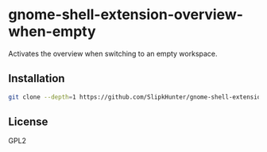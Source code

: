 # gnome-shell-extension-overview-when-empty
Activates the overview when switching to an empty workspace.

## Installation
```sh
git clone --depth=1 https://github.com/SlipkHunter/gnome-shell-extension-overview-when-empty ~/.local/share/gnome-shell/extensions/overview-when-empty@rliang.github.com
```

## License
GPL2
